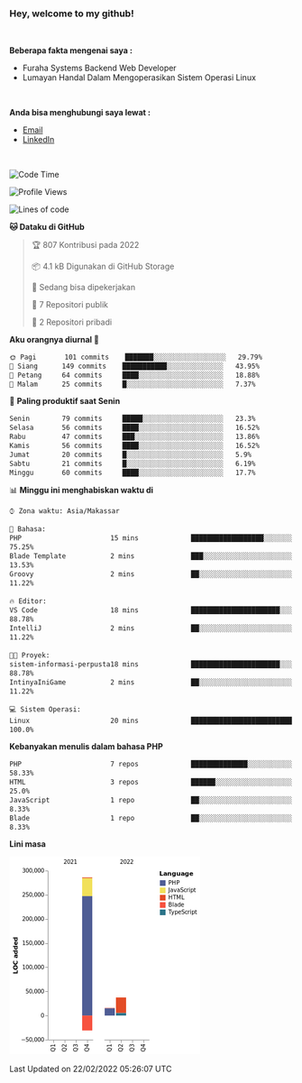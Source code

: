 <h3>Hey, welcome to my github!</h3>

<br>

<p><strong>Beberapa fakta mengenai saya :</strong></p>

<ul>
  <li>Furaha Systems Backend Web Developer</li>
  <li>Lumayan Handal Dalam Mengoperasikan Sistem Operasi Linux</li>
</ul>

<br>

<p><strong>Anda bisa menghubungi saya lewat :</strong></p>

<ul>
  <li><a href="mailto:renaldiapriyanto419@gmail.com">Email</a></li>
  <li><a href="https://www.linkedin.com/in/renaldi-kadang-314314206/">LinkedIn</a></li>
</ul>

<br>

<!--START_SECTION:waka-->
![Code Time](http://img.shields.io/badge/Code%20Time-8%20hrs%2027%20mins-blue)

![Profile Views](http://img.shields.io/badge/Profil%20dilihat-49-blue)

![Lines of code](https://img.shields.io/badge/Sejak%20Hello%20World%20aku%20telah%20menulis-283%20Thousand%20baris%20kode-blue)

**🐱 Dataku di GitHub** 

> 🏆 807 Kontribusi pada 2022
 > 
> 📦 4.1 kB Digunakan di GitHub Storage 
 > 
> 💼 Sedang bisa dipekerjakan
 > 
> 📜 7 Repositori publik 
 > 
> 🔑 2 Repositori pribadi  
 > 
**Aku orangnya diurnal 🐤** 

```text
🌞 Pagi       101 commits    ███████░░░░░░░░░░░░░░░░░░   29.79% 
🌆 Siang      149 commits    ███████████░░░░░░░░░░░░░░   43.95% 
🌃 Petang     64 commits     ████░░░░░░░░░░░░░░░░░░░░░   18.88% 
🌙 Malam      25 commits     █░░░░░░░░░░░░░░░░░░░░░░░░   7.37%

```
📅 **Paling produktif saat Senin** 

```text
Senin        79 commits     █████░░░░░░░░░░░░░░░░░░░░   23.3% 
Selasa       56 commits     ████░░░░░░░░░░░░░░░░░░░░░   16.52% 
Rabu         47 commits     ███░░░░░░░░░░░░░░░░░░░░░░   13.86% 
Kamis        56 commits     ████░░░░░░░░░░░░░░░░░░░░░   16.52% 
Jumat        20 commits     █░░░░░░░░░░░░░░░░░░░░░░░░   5.9% 
Sabtu        21 commits     █░░░░░░░░░░░░░░░░░░░░░░░░   6.19% 
Minggu       60 commits     ████░░░░░░░░░░░░░░░░░░░░░   17.7%

```


📊 **Minggu ini menghabiskan waktu di** 

```text
⌚︎ Zona waktu: Asia/Makassar

💬 Bahasa: 
PHP                      15 mins             ██████████████████░░░░░░░   75.25% 
Blade Template           2 mins              ███░░░░░░░░░░░░░░░░░░░░░░   13.53% 
Groovy                   2 mins              ██░░░░░░░░░░░░░░░░░░░░░░░   11.22%

🔥 Editor: 
VS Code                  18 mins             ██████████████████████░░░   88.78% 
IntelliJ                 2 mins              ██░░░░░░░░░░░░░░░░░░░░░░░   11.22%

🐱‍💻 Proyek: 
sistem-informasi-perpusta18 mins             ██████████████████████░░░   88.78% 
IntinyaIniGame           2 mins              ██░░░░░░░░░░░░░░░░░░░░░░░   11.22%

💻 Sistem Operasi: 
Linux                    20 mins             █████████████████████████   100.0%

```

**Kebanyakan menulis dalam bahasa PHP** 

```text
PHP                      7 repos             ██████████████░░░░░░░░░░░   58.33% 
HTML                     3 repos             ██████░░░░░░░░░░░░░░░░░░░   25.0% 
JavaScript               1 repo              ██░░░░░░░░░░░░░░░░░░░░░░░   8.33% 
Blade                    1 repo              ██░░░░░░░░░░░░░░░░░░░░░░░   8.33%

```


**Lini masa**

![Chart not found](https://raw.githubusercontent.com/Sylent-Sys/Sylent-Sys/main/charts/bar_graph.png) 


 Last Updated on 22/02/2022 05:26:07 UTC
<!--END_SECTION:waka-->
